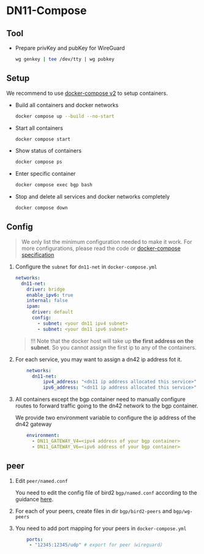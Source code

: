 # DN11-Compose

## Tool

- Prepare privKey and pubKey for WireGuard

  ```sh
  wg genkey | tee /dev/tty | wg pubkey
  ```

## Setup

We recommend to use [docker-compose v2](https://docs.docker.com/compose/cli-command/#install-on-linux) to setup containers. 

- Build all containers and docker networks
  
  ```sh
  docker compose up --build --no-start
  ```

- Start all containers

  ```sh
  docker compose start
  ```
  
- Show status of containers

  ```sh
  docker compose ps
  ```

- Enter specific container

  ```sh
  docker compose exec bgp bash
  ```

- Stop and delete all services and docker networks completely

  ```sh
  docker compose down
  ```

## Config

> We only list the minimum configuration needed to make it work. For more configurations, please read the code or [docker-compose specification](https://docs.docker.com/compose/compose-file/)


1. Configure the `subnet` for `dn11-net` in `docker-compose.yml`

    ```yml
    networks:
      dn11-net:
        driver: bridge
        enable_ipv6: true
        internal: false
        ipam:
          driver: default
          config:
            - subnet: <your dn11 ipv4 subnet>
            - subnet: <your dn11 ipv6 subnet>
    ```

    > !!! Note that the docker host will take up **the first address on the subnet**. So you cannot assign the first ip to any of the containers.

2. For each service, you may want to assign a dn42 ip address fot it.

    ```yml
        networks:
          dn11-net:
              ipv4_address: "<dn11 ip address allocated this service>"
              ipv6_address: "<dn11 ip address allocated this service>"
    ```

3. All containers except the bgp container need to manually configure routes to forward traffic going to the dn42 network to the bgp container.

   We provide two environment variable to configure the ip address of the dn42 gateway

    ```yml
        environment:
          - DN11_GATEWAY_V4=<ipv4 address of your bgp container>
          - DN11_GATEWAY_V6=<ipv6 address of your bgp container>
    ```

## peer

1. Edit `peer/named.conf`

   You need to edit the config file of bird2 `bgp/named.conf` according to the guidance [here](https://dn42.eu/howto/Bird2).

2. For each of your peers, create files in dir `bgp/bird2-peers` and `bgp/wg-peers`

3. You need to add port mapping for your peers in `docker-compose.yml`

   ```yml
       ports:
        - "12345:12345/udp" # export for peer（wireguard）
   ```
